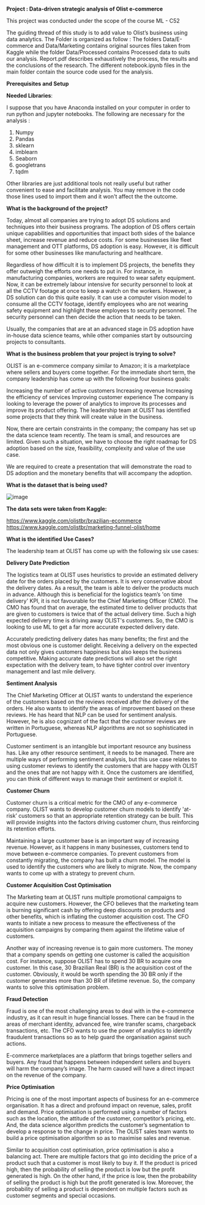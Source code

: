**Project : Data-driven strategic analysis of Olist e-commerce**

This project was conducted under the scope of the course ML - C52 

The guiding thread of this study is to add value to Olist’s business using data analytics. The Folder is organized as follow :
The folders Data/E-commerce and Data/Marketing contains original sources files taken from Kaggle while the folder Data/Processed contains Processed data to suits our analysis.
Report.pdf describes exhaustively the process, the results and the conclusions of the research.
The different notebook.ipynb files in the main folder contain the source code used for the analysis.

**Prerequisites and Setup**

**Needed Libraries**:

I suppose that you have Anaconda installed on your computer in order to run python and jupyter notebooks. The following are necessary for the analysis :

1. Numpy
2. Pandas
3. sklearn
4. imblearn
5. Seaborn
6. googletrans
7. tqdm
   
Other libraries are just additional tools not really useful but rather convenient to ease and facilitate analysis. You may remove in the code those lines used to import them and it won't affect the the outcome.

**What is the background of the project?**

Today, almost all companies are trying to adopt DS solutions and techniques into their business programs. The adoption of DS offers certain unique capabilities and opportunities that impact both sides of the balance sheet, increase revenue and reduce costs. For some businesses like fleet management and OTT platforms, DS adoption is easy. However, it is difficult for some other businesses like manufacturing and healthcare.

Regardless of how difficult it is to implement DS projects, the benefits they offer outweigh the efforts one needs to put in. For instance, in manufacturing companies, workers are required to wear safety equipment. Now, it can be extremely labour intensive for security personnel to look at all the CCTV footage at once to keep a watch on the workers. However, a DS solution can do this quite easily. It can use a computer vision model to consume all the CCTV footage, identify employees who are not wearing safety equipment and highlight these employees to security personnel. The security personnel can then decide the action that needs to be taken.

Usually, the companies that are at an advanced stage in DS adoption have in-house data science teams, while other companies start by outsourcing projects to consultants.

**What is the business problem that your project is trying to solve?**

OLIST is an e-commerce company similar to Amazon; it is a marketplace where sellers and buyers come together. For the immediate short term, the company leadership has come up with the following four business goals:

Increasing the number of active customers
Increasing revenue
Increasing the efficiency of services
Improving customer experience
The company is looking to leverage the power of analytics to improve its processes and improve its product offering. The leadership team at OLIST has identified some projects that they think will create value in the business.

Now, there are certain constraints in the company; the company has set up the data science team recently. The team is small, and resources are limited. Given such a situation, we have to choose the right roadmap for DS adoption based on the size, feasibility, complexity and value of the use case.

We are required to create a presentation that will demonstrate the road to DS adoption and the monetary benefits that will accompany the adoption.

**What is the dataset that is being used?**

![image](https://github.com/RoshiniPriya123/Brazilian-ECommerce/assets/116354997/6db48c7e-cc6f-4678-ab5a-0bb83634fa52)

**The data sets were taken from Kaggle:**

https://www.kaggle.com/olistbr/brazilian-ecommerce https://www.kaggle.com/olistbr/marketing-funnel-olist/home

**What is the identified Use Cases?**

The leadership team at OLIST has come up with the following six use cases:

**Delivery Date Prediction**

The logistics team at OLIST uses heuristics to provide an estimated delivery date for the orders placed by the customers. It is very conservative about the delivery dates. As a result, the team is able to deliver the products much in advance. Although this is beneficial for the logistics team’s 'on time delivery' KPI, it is not favourable for the Chief Marketing Officer (CMO). The CMO has found that on average, the estimated time to deliver products that are given to customers is twice that of the actual delivery time. Such a high expected delivery time is driving away OLIST's customers. So, the CMO is looking to use ML to get a far more accurate expected delivery date.

Accurately predicting delivery dates has many benefits; the first and the most obvious one is customer delight. Receiving a delivery on the expected data not only gives customers happiness but also keeps the business competitive. Making accurate date predictions will also set the right expectation with the delivery team, to have tighter control over inventory management and last mile delivery.

**Sentiment Analysis**

The Chief Marketing Officer at OLIST wants to understand the experience of the customers based on the reviews received after the delivery of the orders. He also wants to identify the areas of improvement based on these reviews. He has heard that NLP can be used for sentiment analysis. However, he is also cognizant of the fact that the customer reviews are written in Portuguese, whereas NLP algorithms are not so sophisticated in Portuguese.

Customer sentiment is an intangible but important resource any business has. Like any other resource sentiment, it needs to be managed. There are multiple ways of performing sentiment analysis, but this use case relates to using customer reviews to identify the customers that are happy with OLIST and the ones that are not happy with it. Once the customers are identified, you can think of different ways to manage their sentiment or exploit it.

**Customer Churn**

Customer churn is a critical metric for the CMO of any e-commerce company. OLIST wants to develop customer churn models to identify 'at-risk’ customers so that an appropriate retention strategy can be built. This will provide insights into the factors driving customer churn, thus reinforcing its retention efforts.

Maintaining a large customer base is an important way of increasing revenue. However, as it happens in many businesses, customers tend to move between e-commerce companies. To prevent customers from constantly migrating, the company has built a churn model. The model is used to identify the customers who are likely to migrate. Now, the company wants to come up with a strategy to prevent churn.

**Customer Acquisition Cost Optimisation**

The Marketing team at OLIST runs multiple promotional campaigns to acquire new customers. However, the CFO believes that the marketing team is burning significant cash by offering deep discounts on products and other benefits, which is inflating the customer acquisition cost. The CFO wants to initiate a new process to measure the effectiveness of the acquisition campaigns by comparing them against the lifetime value of customers.

Another way of increasing revenue is to gain more customers. The money that a company spends on getting one customer is called the acquisition cost. For instance, suppose OLIST has to spend 30 BR to acquire one customer. In this case, 30 Brazilian Real (BR) is the acquisition cost of the customer. Obviously, it would be worth spending the 30 BR only if the customer generates more than 30 BR of lifetime revenue. So, the company wants to solve this optimisation problem.

**Fraud Detection**

Fraud is one of the most challenging areas to deal with in the e-commerce industry, as it can result in huge financial losses. There can be fraud in the areas of merchant identity, advanced fee, wire transfer scams, chargeback transactions, etc. The CFO wants to use the power of analytics to identify fraudulent transactions so as to help guard the organisation against such actions.

E-commerce marketplaces are a platform that brings together sellers and buyers. Any fraud that happens between independent sellers and buyers will harm the company’s image. The harm caused will have a direct impact on the revenue of the company.

**Price Optimisation**

Pricing is one of the most important aspects of business for an e-commerce organisation. It has a direct and profound impact on revenue, sales, profit and demand. Price optimisation is performed using a number of factors such as the location, the attitude of the customer, competitor’s pricing, etc. And, the data science algorithm predicts the customer’s segmentation to develop a response to the change in price. The OLIST sales team wants to build a price optimisation algorithm so as to maximise sales and revenue.

Similar to acquisition cost optimisation, price optimisation is also a balancing act. There are multiple factors that go into deciding the price of a product such that a customer is most likely to buy it. If the product is priced high, then the probability of selling the product is low but the profit generated is high. On the other hand, if the price is low, then the probability of selling the product is high but the profit generated is low. Moreover, the probability of selling a product is dependent on multiple factors such as customer segments and special occasions.



